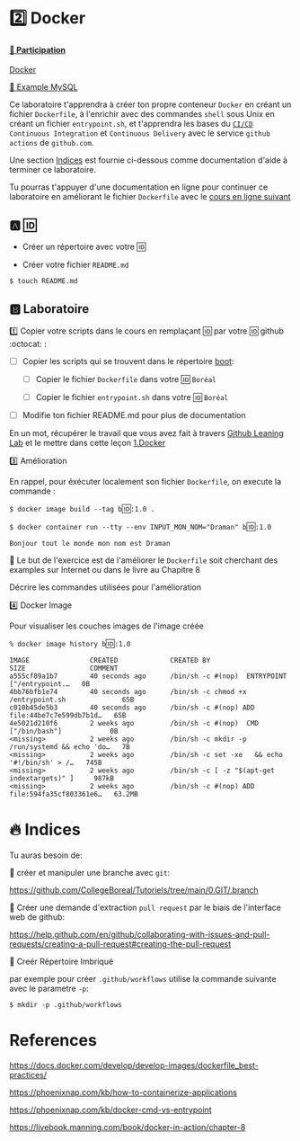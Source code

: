 # :two: Docker

#### [:tada: Participation](.scripts/Participation.md)

[Docker](../D.Docker)

[:tada: Example MySQL](Example.md)


Ce laboratoire t'apprendra à créer ton propre conteneur `Docker` en créant un fichier `Dockerfile`, à l'enrichir avec des commandes `shell` sous Unix en créant un fichier `entrypoint.sh`, et t'apprendra les bases du [`CI/CD`](https://en.wikipedia.org/wiki/CI/CD) `Continuous Integration` et `Continuous Delivery` avec le service `github actions` de `github.com`.

Une section [Indices](#fire-indices) est fournie ci-dessous comme documentation d'aide à terminer ce laboratoire.

Tu pourras t'appuyer d'une documentation en ligne pour continuer ce laboratoire en améliorant le fichier `Dockerfile` avec le [cours en ligne suivant](https://www.linkedin.com/learning/docker-essential-training-3-image-creation-management-and-registry/analyzing-a-dockerfile)

## :a: :id:

* Créer un répertoire avec votre :id:

* Créer votre fichier `README.md`

```
$ touch README.md
```

## :b: Laboratoire

:one: Copier votre scripts dans le cours en remplaçant :id: par votre :id: github :octocat: :

- [ ] Copier les scripts qui se trouvent dans le répertoire [boot](boot):

  - [ ] Copier le fichier `Dockerfile` dans votre :id: `Boréal` 

  - [ ] Copier le fichier `entrypoint.sh` dans votre :id: `Boréal` 


- [ ] Modifie ton fichier README.md pour plus de documentation


En un mot, récupérer le travail que vous avez fait à travers [Github Leaning Lab](https://lab.github.com/CollegeBoreal) et le mettre dans cette leçon [1.Docker](../1.Docker)

:three: Amélioration

En rappel, pour éxécuter localement son fichier `Dockerfile`, on execute la commande :

`$ docker image build --tag b`:id:`:1.0 .`

`$ docker container run --tty --env INPUT_MON_NOM="Draman" b`:id:`:1.0`

`Bonjour tout le monde mon nom est Draman`

:bookmark: Le but de l'exercice est de l'améliorer le `Dockerfile` soit cherchant des examples sur Internet ou dans le livre au Chapitre 8

Décrire les commandes utilisées pour l'amélioration

:four: Docker Image

Pour visualiser les couches images de l'image créée

`% docker image history b`:id:`:1.0`
```
IMAGE               CREATED             CREATED BY                                      SIZE                COMMENT
a555cf89a1b7        40 seconds ago      /bin/sh -c #(nop)  ENTRYPOINT ["/entrypoint.…   0B                  
4bb76bfb1e74        40 seconds ago      /bin/sh -c chmod +x /entrypoint.sh              65B                 
c010b45de5b3        40 seconds ago      /bin/sh -c #(nop) ADD file:44be7c7e599db7b1d…   65B                 
4e5021d210f6        2 weeks ago         /bin/sh -c #(nop)  CMD ["/bin/bash"]            0B                  
<missing>           2 weeks ago         /bin/sh -c mkdir -p /run/systemd && echo 'do…   7B                  
<missing>           2 weeks ago         /bin/sh -c set -xe   && echo '#!/bin/sh' > /…   745B                
<missing>           2 weeks ago         /bin/sh -c [ -z "$(apt-get indextargets)" ]     987kB               
<missing>           2 weeks ago         /bin/sh -c #(nop) ADD file:594fa35cf803361e6…   63.2MB   
```

# :fire: Indices 

Tu auras besoin de:

:round_pushpin: créer et manipuler une branche avec `git`:

https://github.com/CollegeBoreal/Tutoriels/tree/main/0.GIT/.branch

:round_pushpin: Créer une demande d'extraction `pull request` par le biais de l'interface web de github: 

https://help.github.com/en/github/collaborating-with-issues-and-pull-requests/creating-a-pull-request#creating-the-pull-request

:round_pushpin: Creér Répertoire Imbriqué

par exemple pour créer `.github/workflows` utilise la commande suivante avec le parametre `-p`:

```
$ mkdir -p .github/workflows
```

# References

https://docs.docker.com/develop/develop-images/dockerfile_best-practices/

https://phoenixnap.com/kb/how-to-containerize-applications

https://phoenixnap.com/kb/docker-cmd-vs-entrypoint

https://livebook.manning.com/book/docker-in-action/chapter-8
